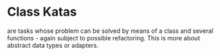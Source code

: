 # Class Katas
are tasks whose problem can be solved by means of a class and several functions - again subject to possible refactoring. 
This is more about abstract data types or adapters.